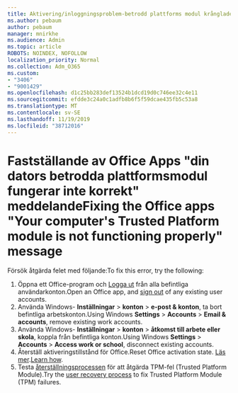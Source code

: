```yaml
---
title: Aktivering/inloggningsproblem-betrodd plattforms modul krånglade
ms.author: pebaum
author: pebaum
manager: mnirkhe
ms.audience: Admin
ms.topic: article
ROBOTS: NOINDEX, NOFOLLOW
localization_priority: Normal
ms.collection: Adm_O365
ms.custom:
- "3406"
- "9001429"
ms.openlocfilehash: d1c25bb283def13524b1dcd19d0c746ee32c4e11
ms.sourcegitcommit: efdde3c24a0c1adfb8b6f5f59dcae435fb5c53a8
ms.translationtype: MT
ms.contentlocale: sv-SE
ms.lasthandoff: 11/19/2019
ms.locfileid: "38712016"
---
```

# <a name="fixing-the-office-apps-your-computers-trusted-platform-module-is-not-functioning-properly-message"></a><span data-ttu-id="b6630-102">Fastställande av Office Apps "din dators betrodda plattformsmodul fungerar inte korrekt" meddelande</span><span class="sxs-lookup"><span data-stu-id="b6630-102">Fixing the Office apps "Your computer's Trusted Platform module is not functioning properly" message</span></span>

<span data-ttu-id="b6630-103">Försök åtgärda felet med följande:</span><span class="sxs-lookup"><span data-stu-id="b6630-103">To fix this error, try the following:</span></span>

1. <span data-ttu-id="b6630-104">Öppna ett Office-program och [Logga ut](https://support.office.com/article/5a20dc11-47e9-4b6f-945d-478cb6d92071) från alla befintliga användarkonton.</span><span class="sxs-lookup"><span data-stu-id="b6630-104">Open an Office app, and [sign out](https://support.office.com/article/5a20dc11-47e9-4b6f-945d-478cb6d92071) of any existing user accounts.</span></span>   
2. <span data-ttu-id="b6630-105">Använda Windows- **Inställningar** > **konton** > **e-post & konton**, ta bort befintliga arbetskonton.</span><span class="sxs-lookup"><span data-stu-id="b6630-105">Using Windows **Settings** > **Accounts** > **Email & accounts**, remove existing work accounts.</span></span> 
3. <span data-ttu-id="b6630-106">Använda Windows- **Inställningar** > **konton** > **åtkomst till arbete eller skola**, koppla från befintliga konton.</span><span class="sxs-lookup"><span data-stu-id="b6630-106">Using Windows **Settings** > **Accounts** > **Access work or school**, disconnect existing accounts.</span></span> 
4. <span data-ttu-id="b6630-107">Återställ aktiveringstillstånd för Office.</span><span class="sxs-lookup"><span data-stu-id="b6630-107">Reset Office activation state.</span></span> <span data-ttu-id="b6630-108">[Läs mer](https://docs.microsoft.com/office365/troubleshoot/activation/reset-office-365-proplus-activation-state
).</span><span class="sxs-lookup"><span data-stu-id="b6630-108">[Learn how](https://docs.microsoft.com/office365/troubleshoot/activation/reset-office-365-proplus-activation-state
).</span></span>
5. <span data-ttu-id="b6630-109">Testa [återställningsprocessen](https://docs.microsoft.com/office365/troubleshoot/administration/connection-issue-when-sign-in-office-2016#symptom-2) för att åtgärda TPM-fel (Trusted Platform Module).</span><span class="sxs-lookup"><span data-stu-id="b6630-109">Try the [user recovery process](https://docs.microsoft.com/office365/troubleshoot/administration/connection-issue-when-sign-in-office-2016#symptom-2) to fix Trusted Platform Module (TPM) failures.</span></span>